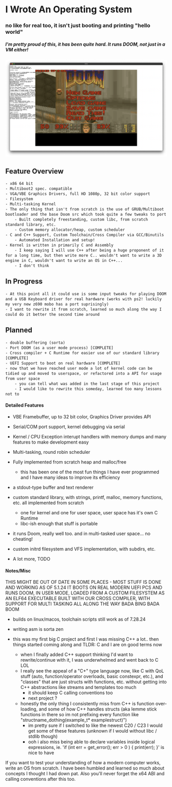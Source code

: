 # I Wrote An Operating System
### no like for real too, it isn't just booting and printing "hello world"
##### I'm pretty proud of this, it has been quite hard. It runs DOOM, not just in a VM either! 



![Doom running as a user process, from a userspace CLI, in my operating system](docs/doom_demo.png)


## Feature Overview
    - x86 64 bit
    - Multiboot2 spec. compatible
    - VGA/VBE Graphics Drivers, full HD 1080p, 32 bit color support
    - Filesystem
    - Multi-tasking Kernel
    - The only thing that isn't from scratch is the use of GRUB/Multiboot bootloader and the base Doom src which took quite a few tweaks to port
        - Built completely freestanding, custom libc, from scratch standard library, etc.
        - Custom memory allocator/heap, custom scheduler
    - C and C++ Support, Custom Toolchain/Cross Compiler via GCC/Binutils
        - Automated Installation and setup! 
    - Kernel is written in primarily C and Assembly 
        - I keep saying I will use C++ after being a huge proponent of it for a long time, but then write more C.. wouldn't want to write a 3D engine in C, wouldn't want to write an OS in C++...
        - I don't think 

## In Progress
    - At this point all it could use is some input tweaks for playing DOOM and a USB Keyboard driver for real hardware (works with ps2! luckily my very new z690 mobo has a port suprisingly)
    - I want to rewrite it from scratch, learned so much along the way I could do it better the second time around 
## Planned
    - double buffering (sorta)
    - Port DOOM (as a user mode process) [COMPLETE]
    - Cross compiler + C Runtime for easier use of our standard library [COMPLETE]
    - UEFI Support to boot on real hardware [COMPLETE]
    - now that we have reached user mode a lot of kernel code can be tidied up and moved to userspace, or refactored into a API for usage from user space
        - you can tell what was added in the last stage of this project 
        - I would like to rewrite this someday, learned too many lessons not to


#### Detailed Features
- VBE Framebuffer, up to 32 bit color, Graphics Driver provides API 

- Serial/COM port support, kernel debugging via serial

- Kernel / CPU Exception interupt handlers with memory dumps and many features to make development easy

- Multi-tasking, round robin scheduler

- Fully implemented from scratch heap and malloc/free 
    - this has been one of the most fun things I have ever programmed and I have many ideas to improve its efficiency

- a stdout-type buffer and text renderer

- custom standard library, with strings, printf, malloc, memory functions, etc. all implemented from scratch
    - one for kernel and one for user space, user space has it's own C Runtime
    - libc-ish enough that stuff is portable
- it runs Doom, really well too. and in multi-tasked user space... no cheating!

- custom initrd filesystem and VFS implementation, with subdirs, etc. 

- A lot more, TODO







#### Notes/Misc
 THIS MIGHT BE OUT OF DATE IN SOME PLACES - MOST STUFF IS DONE AND WORKING AS OF 5.1.24
IT BOOTS ON REAL MODERN UEFI PCS AND RUNS DOOM, IN USER MODE, LOADED FROM A CUSTOM FILESYSTEM AS AN ELF64 EXECUTABLE BUILT WITH OUR CROSS COMPILER, WITH SUPPORT FOR MULTI TASKING ALL ALONG THE WAY
BADA BING BADA BOOM

- builds on linux/macos, toolchain scripts still work as of 7.28.24

- writing asm is sorta zen

- this was my first big C project and first I was missing C++ a lot.. then things started coming along and TLDR: C and I are on good terms now 
    - when I finally added C++ support thinking I'd want to rewrite/continue with it, I was underwhelmed and went back to C LOL
    - I really see the appeal of a "C+" type language now, like C with QoL stuff (auto, function/operator overloads, basic constexpr, etc.), and "classes" that are just structs with functions, etc. without getting into C++ abstractions like streams and templates too much
        - it should keep C calling conventions too 
        - next project ?
    - honestly the only thing I consistently miss from C++ is function over-loading, and some of how C++ handles structs (aka lemme stick functions in there so im not prefixing every function like "structname_dothing(example_t* examplestruct)")
        - im pretty sure if I switched to like the newest C20 / C23 I would get some of these features (unknown if I would without libc / stdlib though)
        - ooh i also miss being able to declare variables inside logical expressions, ie. 'if (int err = get_error(); err > 0 ) { print(err); }' is nice to have 
       

If you want to test your understanding of how a modern computer works, write an OS from scratch. I have been humbled and learned so much about concepts I thought I had down pat. Also you'll never forget the x64 ABI and calling conventions after this too. 
